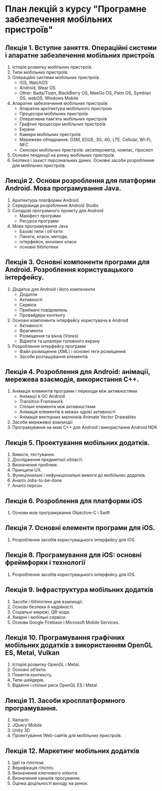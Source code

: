 # План лекцій з курсу "Програмне забезпечення мобільних пристроїв"

## Лекція 1. Вступне заняття. Операційні системи і апаратне забезпечення мобільних пристроїв

1. Історія розвитку мобільних пристроїв.
1. Типи мобільних пристроїв.
1. Операційні системи мобільних пристроїв
   - iOS, WatchOS
   - Android, Wear OS
   - Other: Bada/Tizen, BlackBerry OS, MeeGo OS, Palm OS, Symbian OS, webOS, Windows Mobile
1. Апаратне забезпечення мобільних пристроїв:
   - Апаратна архітектура мобільного пристрою
   - Процесори мобільних пристроїв
   - Оперативна пам'ять мобільних пристроїв
   - Графічні процесори мобільних пристроїв
   - Екрани
   - Камери мобільних пристроїв
   - Мережеве обладнання: GSM, EDGE, 3G, 4G, LTE, Cellular, Wi-Fi, NFC
   - Сенсори мобільних пристроїв: акселерометр, компас, гіроскоп
1. Основні тенденції на ринку мобільних пристроїв.
1. Безпека і захист персональних даних. Основні засоби розроблення для мобільних пристроїв.
   
## Лекція 2. Основи розроблення для платформи Android. Мова програмування Java.
1. Архітектура платформи Android
1. Середовище розроблення Android Studio
1. Складові програмного проекту для Android
   - Маніфест програми
   - Ресурси програми
1. Мова програмування Java
   - Базові типи і об'єкти
   - Пакети, класи, методи,
   - інтерфейси, анонімні класи
   - основні бібліотеки

## Лекція 3. Основні компоненти програми для Android. Розроблення користувацького інтерфейсу.
1. Додаток для Android і його компоненти
   - Додаток
   - Активності
   - Сервіси
   - Приймачі повідомлень
   - Провайдери контенту
1. Основні компоненти інтерфейсу користувача в Android
   - Активності
   - Фрагменти
   - Розміщення та вікна (Views)
   - Віджети та шпалери головного екрану
1. Розроблення інтерфейсу програми
   - Файл розміщення (XML) і основні теги розміщення
   - Засоби розташування елементів
   
## Лекція 4. Розроблення для Android: анімації, мережева взаємодія, використання  С++.
1. Анімація елементів програми і переходи між активностями
   - Анімації в ОС Android
   - Transition Framework
   - Спільні елементи між активностями
   - Анімація елементів в межах однієї активності
   - Анімація векторних малюнків Animate Vector Drawables
1. Засоби мережевої взаємодії
1. Програмування на мові C++ для Android і використання Android NDK

## Лекція 5. Проектування мобільних додатків.
1. Вимоги, тестування.
1. Дослідження предметної області.
1. Визначення проблем.
1. Принципи UX.
1. Функціональні і нефункціональні вимоги до мобільних додатків.
1. Аналіз Jobs-to-be-done
1. Аналіз персон

## Лекція 6. Розроблення для платформи iOS
1. Основи мов програмування Objective-C і Swift

## Лекція 7. Основні елементи програми для iOS.
1. Розроблення засобів користувацького інтерфейсу для iOS.

## Лекція 8. Програмування для iOS: основні фреймфорки і технології
1. Розроблення засобів користувацького інтерфейсу для iOS.

## Лекція 9. Інфраструктура мобільних додатків
1. Засоби і бібліотеки для взаємодії.
1. Основи безпеки й надійності.
1. Соціальні мережі, QR-коди.
1. Хмарні і мобільні сервіси.
1. Основи Google Firebase і Microsoft Mobile Services.

## Лекція 10. Програмування графічних мобільних додатків з використанням OpenGL ES, Metal, Vulkan
1. Історія розвитку OpenGL і Metal.
1. Основні об’єкти.
1. Поняття контексту.
1. Типи шейдерів.
1. Відмінні і спільні риси OpenGL ES і Metal.

## Лекція 11. Засоби кросплатформного програмування.
1. Xamarin
1. JQuery Mobile
1. Unity 3D
1. Проектування Web-сайтів для мобільних пристроїв.

## Лекція 12. Маркетинг мобільних додатків
1. Ідеї та гіпотези.
1. Верифікація гіпотез.
1. Визначення ключового клієнта.
1. Визначення каналів просування.
1. Оцінка доцільності виходу на ринок.
